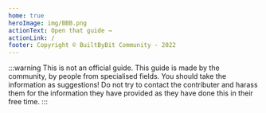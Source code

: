 ```yaml
---
home: true
heroImage: img/BBB.png
actionText: Open that guide →
actionLink: /
footer: Copyright © BuiltByBit Community - 2022
---
```


:::warning This is not an official guide.
This guide is made by the community, by people from specialised fields. You should take the information as suggestions! Do not try to contact the contributer and harass them for the information they have provided as they have done this in their free time.
:::